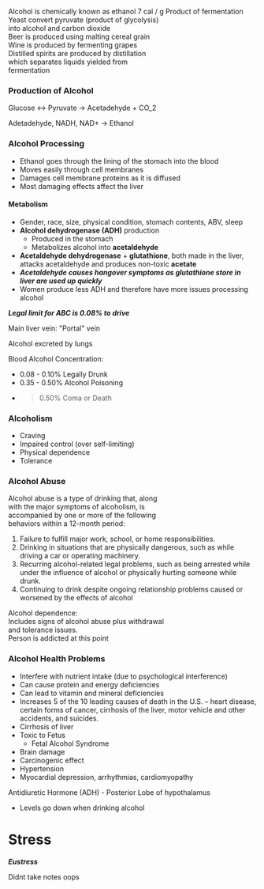 Alcohol is chemically known as ethanol
7 cal / g
Product of fermentation
Yeast convert pyruvate (product of glycolysis)  
into alcohol and carbon dioxide  
Beer is produced using malting cereal grain  
Wine is produced by fermenting grapes  
Distilled spirits are produced by distillation  
which separates liquids yielded from  
fermentation

### Production of Alcohol
Glucose <-> Pyruvate -> Acetadehyde + CO_2

Adetadehyde, NADH, NAD+ -> Ethanol

### Alcohol Processing
* Ethanol goes through the lining of the stomach into the blood
* Moves easily through cell membranes
* Damages cell membrane proteins as it is diffused
* Most damaging effects affect the liver
#### Metabolism
* Gender, race, size, physical condition, stomach contents, ABV, sleep
* **Alcohol dehydrogenase (ADH)** production 
	* Produced in the stomach
	* Metabolizes alcohol into **acetaldehyde**
* **Acetaldehyde dehydrogenase** + **glutathione**, both made in the liver, attacks acetaldehyde and produces non-toxic **acetate**
* ***Acetaldehyde causes hangover symptoms as glutathione store in liver are used up quickly***
* Women produce less ADH and therefore have more issues processing alcohol

***Legal limit for ABC is 0.08% to drive***

Main liver vein: "Portal" vein

Alcohol excreted by lungs

Blood Alcohol Concentration:
* 0.08 - 0.10% Legally Drunk
* 0.35 - 0.50% Alcohol Poisoning
* >0.50% Coma or Death

### Alcoholism
* Craving
* Impaired control (over self-limiting)
* Physical dependence
* Tolerance

### Alcohol Abuse
Alcohol abuse is a type of drinking that, along  
with the major symptoms of alcoholism, is  
accompanied by one or more of the following  
behaviors within a 12-month period:  
1. Failure to fulfill major work, school, or home responsibilities.  
2. Drinking in situations that are physically dangerous, such as while driving a car or  operating machinery.  
3. Recurring alcohol-related legal problems, such as being arrested while under the  influence of alcohol or physically hurting someone while drunk.  
4. Continuing to drink despite ongoing relationship problems caused or worsened by the effects of alcohol

Alcohol dependence:  
Includes signs of alcohol abuse plus withdrawal  
and tolerance issues.  
Person is addicted at this point

### Alcohol Health Problems
* Interfere with nutrient intake (due to psychological interference)
* Can cause protein and energy deficiencies
* Can lead to vitamin and mineral deficiencies
* Increases 5 of the 10 leading causes of death in the U.S. – heart disease, certain forms of cancer, cirrhosis of the liver, motor vehicle and other accidents, and suicides.
* Cirrhosis of liver
* Toxic to Fetus
	* Fetal Alcohol Syndrome
* Brain damage
* Carcinogenic effect
* Hypertension
* Myocardial depression, arrhythmias, cardiomyopathy

Antidiuretic Hormone (ADH) - Posterior Lobe of hypothalamus
* Levels go down when drinking alcohol

# Stress

***Eustress***

Didnt take notes oops

